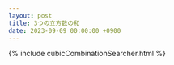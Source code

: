 ```yaml
---
layout: post
title: 3つの立方数の和
date: 2023-09-09 00:00:00 +0900
---
```


{% include cubicCombinationSearcher.html %}
